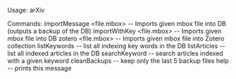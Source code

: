 Usage: arXiv <cmd>
	
Commands:
  importMessage <file.mbox> -- Imports given mbox file into DB (outputs a backup of the DB)
  importWithKey <file.mbox> <key> -- Imports given mbox file into DB
  zotero <file.mbox> <collection> -- Imports given mbox file into Zotero collection
  listKeywords -- list all indexing key words in the DB
  listArticles -- list all indexed articles in the DB
  searchKeyword <keyword> -- search articles indexed with a given keyword
  cleanBackups -- keep only the last 5 backup files
  help -- prints this message
